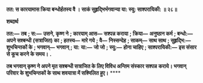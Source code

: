 **तत: स कारयामास क्रिया बन्धोर्हतस्य वै ।** **साकं सुहृद्भिर्भगवान्या या: स्यु: साश्परायिकी: ॥ २८॥** 

**शब्दार्थ** 

**तत:—** **तब** **; स:—** **उसने, कृष्ण ने** **; कारयाम् आस—** **सश्पन्न कराया** **; क्रिया—** **अनुष्ठान कर्म** **; बन्धो:—** **अपने सश्बन्धी** **(सत्राजित) का** **; हतस्य—** **मारे गये** **; वै—** **निस्सन्देह** **; साकम्—** **साथ साथ** **; सुहृद्भि:—** **शुभचिन्तकों के** **; भगवान्—** **भगवान्** **; या:** **या:—** **जो जो** **; स्यु:—** **होना चाहिए** **; साश्परायिकी:—** **इस संसार से कूच करने के समय।** **.** 

**तब भगवान् कृष्ण ने अपने मृत सश्बन्धी सत्राजित के लिए विविध अन्तिम संस्कार सश्पन्न** **कराये। भगवान् परिवार के शुभचिन्तकों के साथ शवयात्रा में सश्मिलित हुए।** **** 